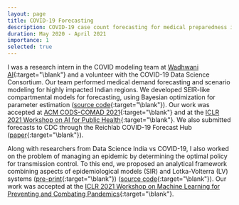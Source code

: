```yaml
---
layout: page
title: COVID-19 Forecasting
description: COVID-19 case count forecasting for medical preparedness in highly impacted Indian districts.
duration: May 2020 - April 2021
importance: 1
selected: true
---
```


I was a research intern in the COVID modeling team at [Wadhwani AI](https://www.wadhwaniai.org/){:target="\blank"} and a volunteer with the COVID-19 Data Science Consortium. Our team performed medical demand forecasting and scenario modeling for highly impacted Indian regions. We developed SEIR-like compartmental models for forecasting, using Bayesian optimization for parameter estimation ([source code](https://github.com/dsindiavscovid/covid19-india/tree/staging){:target="\blank"}). Our work was accepted at [ACM CODS-COMAD 2021](https://www.medrxiv.org/content/early/2020/10/27/2020.10.19.20215293){:target="\blank"} and at the [ICLR 2021 Workshop on AI for Public Health](https://arxiv.org/abs/2104.14821){:target="\blank"}. We also submitted forecasts to CDC through the Reichlab COVID-19 Forecast Hub ([paper](https://www.medrxiv.org/content/10.1101/2021.02.03.21250974v2){:target="\blank"}).

Along with researchers from Data Science India vs COVID-19, I also worked on the problem of managing an epidemic by determining the optimal policy for transmission control. To this end, we proposed an analytical framework combining aspects of epidemiological models (SIR) and Lotka-Volterra (LV) systems ([pre-print](https://www.medrxiv.org/content/early/2020/11/13/2020.11.10.20211995){:target="\blank"}) ([source code](https://github.com/dsindiavscovid/CoSIR){:target="\blank"}). Our work was accepted at the [ICLR 2021 Workshop on Machine Learning for Preventing and Combating Pandemics](https://github.com/NayanaBannur/nayanabannur.github.io/blob/master/assets/pdf/CoSIR_CHIL_poster.pdf){:target="\blank"}.